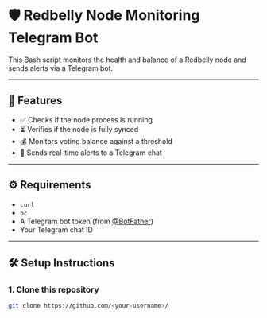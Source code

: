 # 🛡️ Redbelly Node Monitoring Telegram Bot

This Bash script monitors the health and balance of a Redbelly node and sends alerts via a Telegram bot.

---

## 📌 Features

- ✅ Checks if the node process is running
- ⏳ Verifies if the node is fully synced
- 💰 Monitors voting balance against a threshold
- 📩 Sends real-time alerts to a Telegram chat

---

## ⚙️ Requirements

- `curl`
- `bc`
- A Telegram bot token (from [@BotFather](https://t.me/BotFather))
- Your Telegram chat ID

---

## 🛠️ Setup Instructions

### 1. Clone this repository

```bash
git clone https://github.com/<your-username>/
